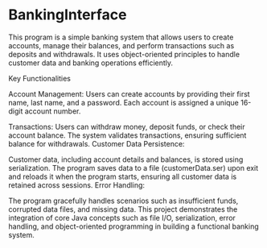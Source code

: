 # BankingInterface

This program is a simple banking system that allows users to create accounts, manage their balances, and perform transactions such as deposits and withdrawals. It uses object-oriented principles to handle customer data and banking operations efficiently.

Key Functionalities

Account Management:
Users can create accounts by providing their first name, last name, and a password.
Each account is assigned a unique 16-digit account number.

Transactions:
Users can withdraw money, deposit funds, or check their account balance.
The system validates transactions, ensuring sufficient balance for withdrawals.
Customer Data Persistence:

Customer data, including account details and balances, is stored using serialization.
The program saves data to a file (customerData.ser) upon exit and reloads it when the program starts, ensuring all customer data is retained across sessions.
Error Handling:

The program gracefully handles scenarios such as insufficient funds, corrupted data files, and missing data.
This project demonstrates the integration of core Java concepts such as file I/O, serialization, error handling, and object-oriented programming in building a functional banking system.
